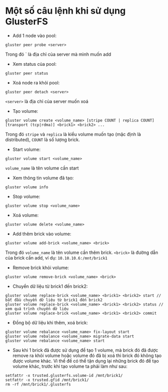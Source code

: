 # Một số câu lệnh khi sử dụng GlusterFS

- Add 1 node vào pool:

`gluster peer probe <server>`

Trong đó `<server> là địa chỉ của server mà mình muốn add

- Xem status của pool:

`gluster peer status`

- Xoá node ra khỏi pool:

`gluster peer detach <server>`

`<server>` là địa chỉ của server muốn xoá

- Tạo volume:

```
gluster volume create <volume_name> [stripe COUNT | replica COUNT] [transport (tcp|rdma)] <brick1> <brick2> ...
```

Trong đó `stripe` và `replica` là kiểu volume muốn tạo (mặc định là distributed), `COUNT` là số lượng brick.

- Start volume:

`gluster volume start <volume_name>`

`volume_name` là tên volume cần start 

- Xem thông tin volume đã tạo:

`gluster volume info`

- Stop volume:

`gluster volume stop <volume_name>`

- Xoá volume:

`gluster volume delete <volume_name>`

- Add thêm brick vào volume:

`gluster volume add-brick <volume_name> <brick>`

Trong đó `volume_name` là tên volume cần thêm brick. `<brick>` là đường dẫn của brick cần add, ví dụ: `10.10.10.6:/mnt/brick1`

- Remove brick khỏi volume:

`gluster volume remove-brick <volume_name> <brick>`

- Chuyển dữ liệu từ brick1 đến brick2:

```
gluster volume replace-brick <volume_name> <brick1> <brick2> start // bắt đầu chuyển dữ liệu từ brick1 đến brick2 
gluster volume replace-brick <volume_name> <brick1> <brick2> status // xem quá trình chuyển dữ liệu 
gluster volume replace-brick <volume_name> <brick1> <brick2> commit
```

- Đồng bộ dữ liệu khi thêm, xoá brick:

```
gluster volume rebalance <volume_name> fix-layout start 
gluster volume rebalance <volume_name> migrate-data start 
gluster volume rebalance <volume_name> start 
```

- Sau khi 1 brick đã được sử dụng để tạo 1 volume, mà brick đó đã được remove ra khỏi volume hoặc volume đó đã bị xoá thì brick đó không tạo được volume khác. Vì thế để có thể tận dụng lại những brick đó để tạo volume khác, trước khi tạo volume ta phải làm như sau:

```
setfattr -x trusted.glusterfs.volume-id /mnt/brick1/
setfattr -x trusted.gfid /mnt/brick1/
rm -rf /mnt/brick1/.glusterfs
```